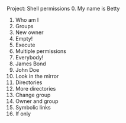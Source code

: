 Project: Shell permissions
0. My name is Betty 
1. Who am I
2. Groups 
3. New owner 
4. Empty! 
5. Execute 
6. Multiple permissions 
7. Everybody! 
8. James Bond 
9. John Doe 
10. Look in the mirror 
11. Directories 
12. More directories 
13. Change group 
14. Owner and group 
15. Symbolic links 
16. If only 
